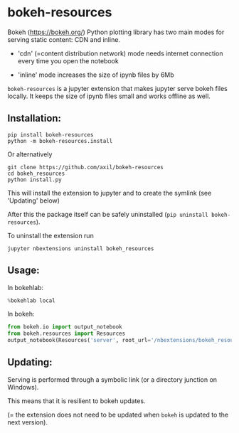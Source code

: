 # bokeh-resources

Bokeh (https://bokeh.org/) Python plotting library has two main modes for serving static content: CDN and inline.
  
   - 'cdn' (=content distribution network) mode needs internet connection every time you open the notebook
   
   - 'inline' mode increases the size of ipynb files by 6Mb

`bokeh-resources` is a jupyter extension that makes jupyter serve bokeh files locally. It keeps the size of ipynb files small and works offline as well.
 
## Installation: 

    pip install bokeh-resources
    python -m bokeh-resources.install
    
Or alternatively

    git clone https://github.com/axil/bokeh-resources
    cd bokeh_resources
    python install.py
    
This will install the extension to jupyter and to create the symlink (see 'Updating' below)

After this the package itself can be safely uninstalled (`pip uninstall bokeh-resources`).

To uninstall the extension run
    
    jupyter nbextensions uninstall bokeh_resources


## Usage:

In bokehlab:
  
``` python
%bokehlab local
```
    
In bokeh:

``` python
from bokeh.io import output_notebook
from bokeh.resources import Resources
output_notebook(Resources('server', root_url='/nbextensions/bokeh_resources'))
```

## Updating:

Serving is performed through a symbolic link (or a directory junction on Windows). 

This means that it is resilient to bokeh updates.

(= the extension does not need to be updated when `bokeh` is updated to the next version).
